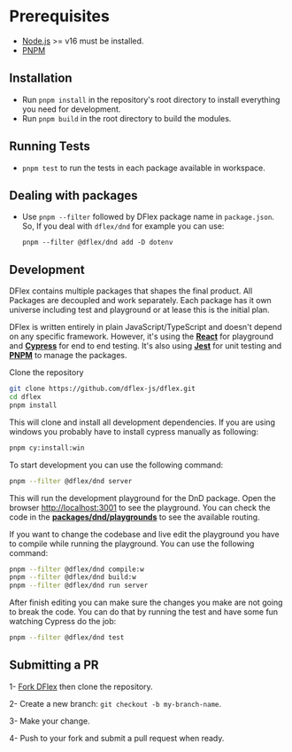 # Prerequisites

- [Node.js](https://nodejs.org/en/) >= v16 must be installed.
- [PNPM](https://pnpm.io/)

## Installation

- Run `pnpm install` in the repository's root directory to install everything you need
  for development.
- Run `pnpm build` in the root directory to build the modules.

## Running Tests

- `pnpm test` to run the tests in each package available in workspace.

## Dealing with packages

- Use `pnpm --filter` followed by DFlex package name in `package.json`.
  So, If you deal with `dflex/dnd` for example you can use:

  `pnpm --filter @dflex/dnd add -D dotenv`

## Development

DFlex contains multiple packages that shapes the final product. All Packages are
decoupled and work separately. Each package has it own universe including test
and playground or at lease this is the initial plan.

DFlex is written entirely in plain JavaScript/TypeScript and doesn't depend on
any specific framework. However, it's using the
[**React**](https://reactjs.org/) for playground and
[**Cypress**](https://www.cypress.io/) for end to end testing. It's also
using [**Jest**](https://jestjs.io/) for unit testing and
[**PNPM**](https://pnpm.io/) to manage the packages.

Clone the repository

```bash
git clone https://github.com/dflex-js/dflex.git
cd dflex
pnpm install
```

This will clone and install all development dependencies. If you are using
windows you probably have to install cypress manually as following:

```bash
pnpm cy:install:win
```

To start development you can use the following command:

```bash
pnpm --filter @dflex/dnd server
```

This will run the development playground for the DnD package. Open the browser
[http://localhost:3001](http://localhost:3001) to see the playground. You can
check the code in the
[**packages/dnd/playgrounds**](https://github.com/dflex-js/dflex/blob/dev/update_main_page/packages/dnd/playgrounds/dflex-react-dnd/src/App.tsx)
to see the available routing.

If you want to change the codebase and live edit the playground you have to
compile while running the playground. You can use the following command:

```bash
pnpm --filter @dflex/dnd compile:w
pnpm --filter @dflex/dnd build:w
pnpm --filter @dflex/dnd run server

```

After finish editing you can make sure the changes you make are not going to
break the code. You can do that by running the test and have some fun watching
Cypress do the job:

```bash
pnpm --filter @dflex/dnd test
```

## Submitting a PR

1- [Fork DFlex](https://github.com/dflex-js/dflex/fork) then clone the
repository.

2- Create a new branch: `git checkout -b my-branch-name`.

3- Make your change.

4- Push to your fork and submit a pull request when ready.
